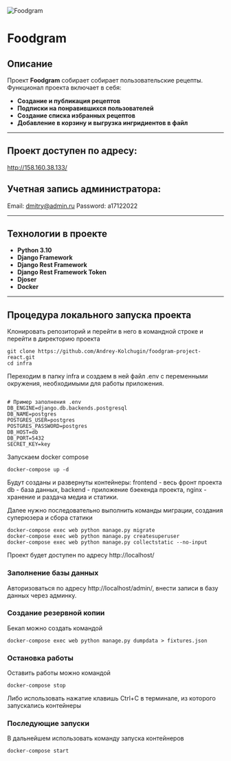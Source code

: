 ![Foodgram](https://github.com/Andrey-Kolchugin/foodgram-project-react/actions/workflows/yamdb_workflow.yml/badge.svg)
# Foodgram

## Описание

Проект **Foodgram** собирает собирает пользовательские рецепты.
Функционал проекта включает в себя:
- **Создание и публикация рецептов**
- **Подписки на понравившихся пользователей**
- **Создание списка избранных рецептов**
- **Добавление в корзину и выгрузка ингридиентов в файл**

---

## Проект доступен по адресу:

http://158.160.38.133/

## Учетная запись администратора:
Email: dmitry@admin.ru
Password: a17122022



---

## Технологии в проекте
- **Python 3.10**
- **Django Framework**
- **Django Rest Framework**
- **Django Rest Framework Token**
- **Djoser**
- **Docker**

---

## Процедура локального запуска проекта

Клонировать репозиторий и перейти в него в командной строке и перейти в директорию проекта  
```
git clone https://github.com/Andrey-Kolchugin/foodgram-project-react.git
cd infra
```
Переходим в папку infra и создаем в ней файл .env с переменными окружения, необходимыми для работы приложения.
```

```
```
# Пример заполнения .env
DB_ENGINE=django.db.backends.postgresql
DB_NAME=postgres
POSTGRES_USER=postgres
POSTGRES_PASSWORD=postgres
DB_HOST=db
DB_PORT=5432
SECRET_KEY=key
``` 
Запускаем docker compose

```
docker-compose up -d
```
Будут созданы и развернуты контейнеры:
frontend - весь фронт проекта
db - база данных,
backend - приложение бэекенда проекта,
nginx - хранение и раздача медиа и статики.

Далее нужно последовательно выполнить команды миграции, создания суперюзера и сбора статики
```
docker-compose exec web python manage.py migrate
docker-compose exec web python manage.py createsuperuser
docker-compose exec web python manage.py collectstatic --no-input
```
Проект будет доступен по адресу http://localhost/

### Заполнение базы данных
Авторизоваться по адресу http://localhost/admin/, внести записи в базу данных через админку.

### Создание резервной копии
Бекап можно создать командой
```
docker-compose exec web python manage.py dumpdata > fixtures.json
```
### Остановка работы
Оставить работы можно командой
```
docker-compose stop
```
Либо использовать нажатие клавишь  Ctrl+C в терминале, из которого запускались контейнеры 

### Последующие запуски
В дальнейшем использовать команду запуска контейнеров
```
docker-compose start 
```

